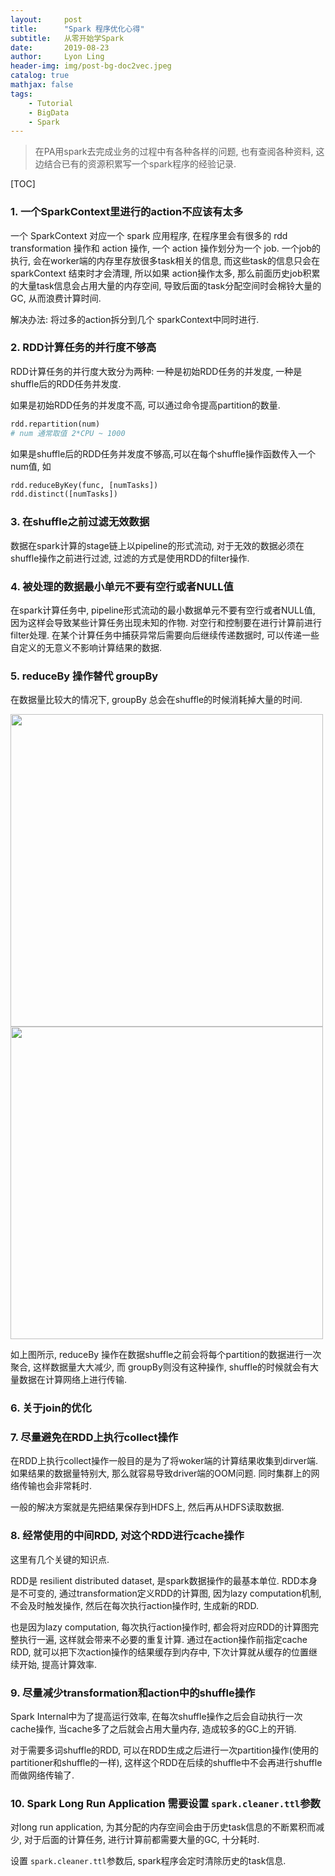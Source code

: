 ```yaml
---
layout:     post
title:      "Spark 程序优化心得"
subtitle:   从零开始学Spark
date:       2019-08-23
author:     Lyon Ling
header-img: img/post-bg-doc2vec.jpeg
catalog: true
mathjax: false
tags:
    - Tutorial
	- BigData
	- Spark
---
```


>在PA用spark去完成业务的过程中有各种各样的问题, 也有查阅各种资料, 这边结合已有的资源积累写一个spark程序的经验记录.

[TOC]

### 1. 一个SparkContext里进行的action不应该有太多

一个 SparkContext 对应一个 spark 应用程序, 在程序里会有很多的 rdd transformation 操作和 action 操作, 一个 action 操作划分为一个 job. 一个job的执行, 会在worker端的内存里存放很多task相关的信息, 而这些task的信息只会在 sparkContext 结束时才会清理, 所以如果 action操作太多, 那么前面历史job积累的大量task信息会占用大量的内存空间, 导致后面的task分配空间时会棉铃大量的GC, 从而浪费计算时间.

解决办法: 将过多的action拆分到几个 sparkContext中同时进行.

### 2. RDD计算任务的并行度不够高

RDD计算任务的并行度大致分为两种: 一种是初始RDD任务的并发度, 一种是shuffle后的RDD任务并发度.

如果是初始RDD任务的并发度不高, 可以通过命令提高partition的数量.

```python
rdd.repartition(num)
# num 通常取值 2*CPU ~ 1000
```

如果是shuffle后的RDD任务并发度不够高,可以在每个shuffle操作函数传入一个num值, 如

```python
rdd.reduceByKey(func, [numTasks])
rdd.distinct([numTasks])
```

### 3. 在shuffle之前过滤无效数据

数据在spark计算的stage链上以pipeline的形式流动, 对于无效的数据必须在shuffle操作之前进行过滤, 过滤的方式是使用RDD的filter操作.

### 4. 被处理的数据最小单元不要有空行或者NULL值

在spark计算任务中, pipeline形式流动的最小数据单元不要有空行或者NULL值, 因为这样会导致某些计算任务出现未知的作物. 对空行和控制要在进行计算前进行filter处理. 在某个计算任务中捕获异常后需要向后继续传递数据时, 可以传递一些自定义的无意义不影响计算结果的数据.

### 5. reduceBy 操作替代 groupBy

在数据量比较大的情况下, groupBy 总会在shuffle的时候消耗掉大量的时间. 

<img src="https://images2017.cnblogs.com/blog/739727/201801/739727-20180126174937069-1579617042.png" width="500" />

<img src="https://images2017.cnblogs.com/blog/739727/201801/739727-20180126175121959-313725154.png" width="500" />

如上图所示, reduceBy 操作在数据shuffle之前会将每个partition的数据进行一次聚合, 这样数据量大大减少, 而 groupBy则没有这种操作, shuffle的时候就会有大量数据在计算网络上进行传输.

### 6. 关于join的优化



### 7. 尽量避免在RDD上执行collect操作

在RDD上执行collect操作一般目的是为了将woker端的计算结果收集到dirver端. 如果结果的数据量特别大, 那么就容易导致driver端的OOM问题. 同时集群上的网络传输也会非常耗时.

一般的解决方案就是先把结果保存到HDFS上, 然后再从HDFS读取数据.

### 8. 经常使用的中间RDD, 对这个RDD进行cache操作

这里有几个关键的知识点.

RDD是 resilient distributed dataset, 是spark数据操作的最基本单位. RDD本身是不可变的, 通过transformation定义RDD的计算图, 因为lazy computation机制, 不会及时触发操作, 然后在每次执行action操作时, 生成新的RDD.

也是因为lazy computation, 每次执行action操作时, 都会将对应RDD的计算图完整执行一遍, 这样就会带来不必要的重复计算. 通过在action操作前指定cache RDD, 就可以把下次action操作的结果缓存到内存中, 下次计算就从缓存的位置继续开始, 提高计算效率.

### 9. 尽量减少transformation和action中的shuffle操作

Spark Internal中为了提高运行效率, 在每次shuffle操作之后会自动执行一次cache操作, 当cache多了之后就会占用大量内存, 造成较多的GC上的开销.

对于需要多词shuffle的RDD, 可以在RDD生成之后进行一次partition操作(使用的partitioner和shuffle的一样), 这样这个RDD在后续的shuffle中不会再进行shuffle而做网络传输了. 

### 10. Spark Long Run Application 需要设置 `spark.cleaner.ttl`参数

对long run application, 为其分配的内存空间会由于历史task信息的不断累积而减少, 对于后面的计算任务, 进行计算前都需要大量的GC, 十分耗时.

设置 `spark.cleaner.ttl`参数后, spark程序会定时清除历史的task信息.

